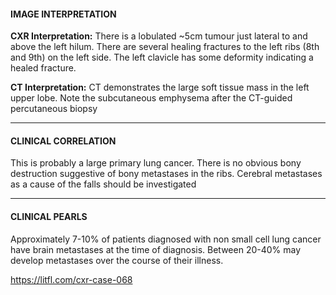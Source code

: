 #### IMAGE INTERPRETATION
**CXR Interpretation:** There is a lobulated ~5cm tumour just lateral to and above the left hilum. There are several healing fractures to the left ribs (8th and 9th) on the left side. The left clavicle has some deformity indicating a healed fracture.

**CT Interpretation:** CT demonstrates the large soft tissue mass in the left upper lobe. Note the subcutaneous emphysema after the CT-guided percutaneous biopsy

---------------
#### CLINICAL CORRELATION
This is probably a large primary lung cancer. There is no obvious bony destruction suggestive of bony metastases in the ribs. Cerebral metastases as a cause of the falls should be investigated

---------------
#### CLINICAL PEARLS
Approximately 7-10% of patients diagnosed with non small cell lung cancer have brain metastases at the time of diagnosis. Between 20-40% may develop metastases over the course of their illness.


<https://litfl.com/cxr-case-068>